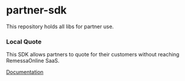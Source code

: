 # partner-sdk
This repository holds all libs for partner use.


### Local Quote

This SDK allows partners to quote for their customers without reaching RemessaOnline SaaS.

[Documentation](./src/local-quote/README.md)
